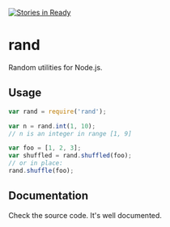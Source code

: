 [![Stories in Ready](https://badge.waffle.io/kaleb/js-rand.png?label=ready)](http://waffle.io/kaleb/js-rand)

# rand

Random utilities for Node.js.

## Usage

```js
var rand = require('rand');

var n = rand.int(1, 10);
// n is an integer in range [1, 9]

var foo = [1, 2, 3];
var shuffled = rand.shuffled(foo);
// or in place:
rand.shuffle(foo);
```

## Documentation

Check the source code. It's well documented.
